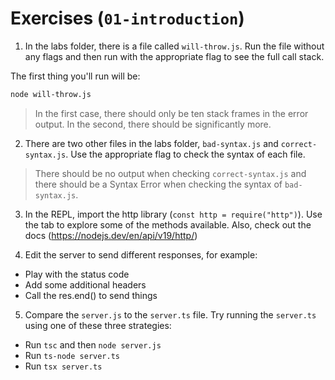 # Exercises (`01-introduction`)

1. In the labs folder, there is a file called `will-throw.js`. Run the file without any flags and then run with the appropriate flag to see the full call stack.

The first thing you'll run will be:

```bash
node will-throw.js
```

> In the first case, there should only be ten stack frames in the error output. In the second, there should be significantly more.

2. There are two other files in the labs folder, `bad-syntax.js` and `correct-syntax.js`. Use the appropriate flag to check the syntax of each file.

> There should be no output when checking `correct-syntax.js` and there should be a Syntax Error when checking the syntax of `bad-syntax.js`.

3. In the REPL, import the http library (`const http = require("http")`). Use the tab to explore some of the methods available. Also, check out the docs (https://nodejs.dev/en/api/v19/http/)

4. Edit the server to send different responses, for example:

- Play with the status code
- Add some additional headers
- Call the res.end() to send things

5. Compare the `server.js` to the `server.ts` file. Try running the `server.ts` using one of these three strategies:

- Run `tsc` and then `node server.js`
- Run `ts-node server.ts`
- Run `tsx server.ts`
